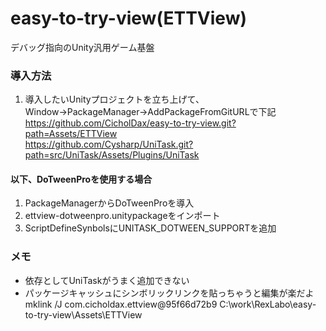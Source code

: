 # easy-to-try-view(ETTView)
デバッグ指向のUnity汎用ゲーム基盤

### 導入方法
1. 導入したいUnityプロジェクトを立ち上げて、Window→PackageManager→AddPackageFromGitURLで下記  
https://github.com/CicholDax/easy-to-try-view.git?path=Assets/ETTView  
https://github.com/Cysharp/UniTask.git?path=src/UniTask/Assets/Plugins/UniTask  

#### 以下、DoTweenProを使用する場合

1. PackageManagerからDoTweenProを導入
2. ettview-dotweenpro.unitypackageをインポート
3. ScriptDefineSynbolsにUNITASK_DOTWEEN_SUPPORTを追加

### メモ
- 依存としてUniTaskがうまく追加できない
- パッケージキャッシュにシンボリックリンクを貼っちゃうと編集が楽だよ  
mklink /J com.cicholdax.ettview@95f66d72b9 C:\work\RexLabo\easy-to-try-view\Assets\ETTView
